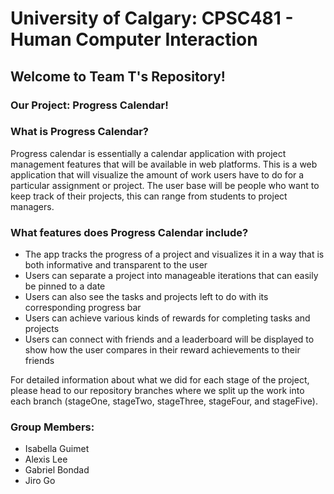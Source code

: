 # University of Calgary: CPSC481 - Human Computer Interaction

## Welcome to Team T's Repository!

### Our Project: Progress Calendar!

### What is Progress Calendar?

Progress calendar is essentially a calendar application with project management features that will be available in web platforms. This is a web application that will visualize the amount of work users have to do for a particular assignment or project. The user base will be people who want to keep track of their projects, this can range from students to project managers.

### What features does Progress Calendar include?
- The app tracks the progress of a project and visualizes it in a way that is both informative and transparent to the user
- Users can separate a project into manageable iterations that can easily be pinned to a date
- Users can also see the tasks and projects left to do with its corresponding progress bar
- Users can achieve various kinds of rewards for completing tasks and projects 
- Users can connect with friends and a leaderboard will be displayed to show how the user compares in their reward achievements to their friends

For detailed information about what we did for each stage of the project, please head to our repository branches where we split up the work into each branch (stageOne, stageTwo, stageThree, stageFour, and stageFive).

### Group Members:
- Isabella Guimet
- Alexis Lee
- Gabriel Bondad
- Jiro Go
